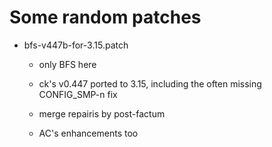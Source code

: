 Some random patches
===================

  - bfs-v447b-for-3.15.patch
     
     - only BFS here

     - ck's v0.447 ported to 3.15, including the often missing
       CONFIG_SMP-n fix

     - merge repairis by post-factum

     - AC's enhancements too
